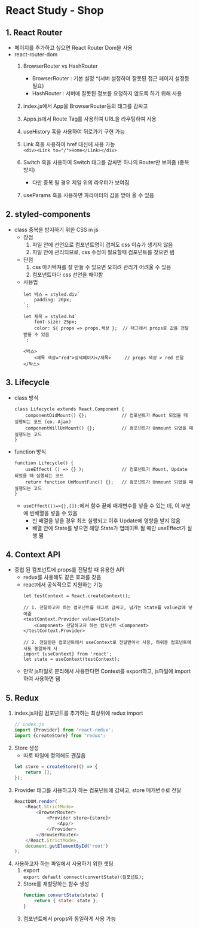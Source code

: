 # React Study - Shop

## 1. React Router

* 페이지를 추가하고 싶으면 React Router Dom을 사용
* react-router-dom
    1. BrowserRouter vs HashRouter
        * BrowserRouter : 기본 설정 *(서버 설정하여 잘못된 접근 페이지 설정등 필요)
        * HashRouter    : 서버에 잘못된 정보를 요청하지 않도록 하기 위해 사용

    2. index.js에서 App을 BrowserRouter등의 태그를 감싸고
    3. Apps.js에서 Route Tag를 사용하여 URL을 라우팅하여 사용
    4. useHistory 훅을 사용하여 뒤로가기 구현 가능
    5. Link 훅을 사용하여 href 대신에 사용 가능  
       `<div><Link to="/">Home</Link></div>`
    6. Switch 훅을 사용하여 Switch 태그를 감싸면 하나의 Router만 보여줌 (중복 방지)
        * 다만 중복 될 경우 제일 위의 라우터가 보여짐
    7. useParams 훅을 사용하면 파라미터의 값을 받아 올 수 있음

## 2. styled-components

* class 중복을 방지하기 위한 CSS in js
    * 장점
        1. 파일 안에 선언으로 컴포넌트명이 겹쳐도 css 이슈가 생기지 않음
        2. 파일 안에 관리되므로, css 수정이 필요할때 컴포넌트를 찾으면 됌
    * 단점
        1. css 아키텍쳐를 잘 만들 수 있으면 오히려 관리가 어려울 수 있음
        2. 컴포넌트마다 css 선언을 해야함
    * 사용법
        ```
        let 박스 = styled.div`
            padding: 20px;
        `;
        
        let 제목 = styled.h4`
            font-size: 25px;
            color: ${ props => props.색상 };  // 태그에서 props로 값을 전달 받을 수 있음
        `;
      
        <박스>
            <제목 색상="red">상세페이지</제목>     // props 색상 > red 전달
        </박스>
        ```

## 3. Lifecycle

* class 방식
    ```
    class Lifecycle extends React.Component {
        componentDidMount() {};             // 컴포넌트가 Mount 되었을 때 실행되는 코드 (ex. Ajax)
        componentWillUnMount() {};          // 컴포넌트가 Unmount 되었을 때 실행되는 코드
    }
    ```
* function 방식
    ```
    function Lifecycle() {
        useEffect( () => {} );              // 컴포넌트가 Mount, Update 되었을 때 실행되는 코드
        return function UnMountFunc() {};   // 컴포넌트가 Unmount 되었을 때 실행되는 코드       
    }
    ```
    * `useEffect(()=>{},[]);`에서 함수 끝에 매개변수를 넣을 수 있는 데, 이 부분에 빈배열을 넣을 수 있음
        * 빈 배열을 넣을 경우 최초 실행되고 이후 Update에 영향을 받지 않음
        * 배열 안에 State를 넣으면 해당 State가 업데이트 될 때만 useEffect가 실행 됌

## 4. Context API

* 중첩 된 컴포넌트에 props를 전달할 때 유용한 API
    * redux를 사용해도 같은 효과를 갖음
    * react에서 공식적으로 지원하는 기능
        ```
        let testContext = React.createContext();
       
        // 1. 전달하고자 하는 컴포넌트를 태그로 감싸고, 넘기는 State를 value값에 넣어줌
        <testContext.Provider value={State}>
            <Component> 전달하고자 하는 컴포넌트 <Component>
        </testContext.Provider>
      
        // 2. 전달받은 컴포넌트에서 useContext로 전달받아서 사용, 하위용 컴포넌트에서도 동일하게 사
        import {useContext} from 'react';
        let state = useContext(testContext);
        ```
    * 만약 js파일로 분리해서 사용한다면 Context를 export하고, js파일에 import하여 사용하면 됌

## 5. Redux

1. index.js처럼 컴포넌트를 추가하는 최상위에 redux import
    ```javascript
    // index.js
    import {Provider} from 'react-redux';
    import {createStore} from "redux";
    ```
2. Store 생성
    * 따로 파일에 정의해도 괜찮음
    ```javascript
    let store = createStore(() => {
        return [];
    });
    ```
3. Provider 태그를 사용하고자 하는 컴포넌트에 감싸고, store 매개변수로 전달
    ```javascript
    ReactDOM.render(
        <React.StrictMode>
            <BrowserRouter>
                <Provider store={store}>
                    <App/>
                </Provider>
            </BrowserRouter>
        </React.StrictMode>,
        document.getElementById('root')
    );
    ```
4. 사용하고자 하는 파일에서 사용하기 위한 셋팅
    1. export  
       `export default connect(convertState)(컴포넌트);`
    2. Store를 재할당하는 함수 생성
        ```javascript
        function convertState(state) { 
            return { state: state }; 
        }
        ```
    3. 컴포넌트에서 props와 동일하게 사용 가능
    